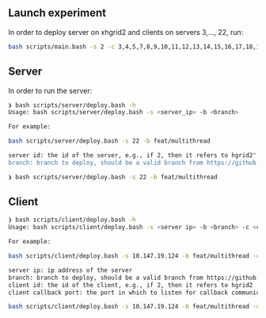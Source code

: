 ## Launch experiment

In order to deploy server on xhgrid2 and clients on servers 3,..., 22, run:

```bash
bash scripts/main.bash -s 2 -c 3,4,5,7,8,9,10,11,12,13,14,15,16,17,18,19,20,21,22
```
## Server

In order to run the server:

```bash
❯ bash scripts/server/deploy.bash -h
Usage: bash scripts/server/deploy.bash -s <server_ip> -b <branch>

For example:

bash scripts/server/deploy.bash -s 22 -b feat/multithread

server id: the id of the server, e.g., if 2, then it refers to hgrid2"
branch: branch to deploy, should be a valid branch from https://github.com/SebasGarcia08/ice-distributed-fibonacci-calculator repo
```

```bash
❯ bash scripts/server/deploy.bash -s 22 -b feat/multithread
```

## Client

```bash
❯ bash scripts/client/deploy.bash -h
Usage: bash scripts/client/deploy.bash -s <server ip> -b <branch> -c <client id> -p <client callback port>

For example:

bash scripts/client/deploy.bash -s 10.147.19.124 -b feat/multithread -c 3 -p 9012

server ip: ip address of the server
branch: branch to deploy, should be a valid branch from https://github.com/SebasGarcia08/ice-distributed-fibonacci-calculator repo 
client id: the id of the client, e.g., if 2, then it refers to hgrid2
client callback port: the port in which to listen for callback communication
```

```bash
bash scripts/client/deploy.bash -s 10.147.19.124 -b feat/multithread -c 3 -p 9012
```